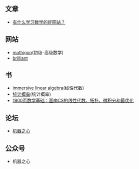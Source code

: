 
## 文章

* [有什么学习数学的好网站？](https://www.zhihu.com/question/19559151)

## 网站
* [mathigon](https://mathigon.org/courses#foundations)(初级-高级数学)
* [brilliant](https://brilliant.org/courses/?tour=true)

## 书
* [immersive linear algebra](http://immersivemath.com/ila/index.html)(线性代数)
* [统计概率](https://seeing-theory.brown.edu/cn.html#firstPage)(统计概率)
* [1900页数学基础：面向CS的线性代数、拓扑、微积分和最优化](https://zhuanlan.zhihu.com/p/75735442)


## 论坛
* [机器之心](https://www.jiqizhixin.com/)

## 公众号
* 机器之心